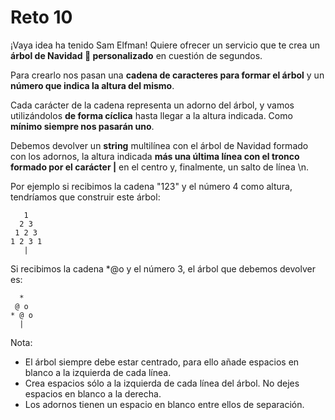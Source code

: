 # Reto 10

¡Vaya idea ha tenido Sam Elfman! Quiere ofrecer un servicio que te crea un **árbol de Navidad 🎄 personalizado** en cuestión de segundos.

Para crearlo nos pasan una **cadena de caracteres para formar el árbol** y un **número que indica la altura del mismo**.

Cada carácter de la cadena representa un adorno del árbol, y vamos utilizándolos **de forma cíclica** hasta llegar a la altura indicada. Como **mínimo siempre nos pasarán uno**.

Debemos devolver un **string** multilínea con el árbol de Navidad formado con los adornos, la altura indicada **más una última línea con el tronco formado por el carácter |** en el centro y, finalmente, un salto de línea \n.

Por ejemplo si recibimos la cadena "123" y el número 4 como altura, tendríamos que construir este árbol:

```
   1
  2 3
 1 2 3
1 2 3 1
   |
```

Si recibimos la cadena \*@o y el número 3, el árbol que debemos devolver es:

```
  *
 @ o
* @ o
  |
```

Nota:

- El árbol siempre debe estar centrado, para ello añade espacios en blanco a la izquierda de cada línea.
- Crea espacios sólo a la izquierda de cada línea del árbol. No dejes espacios en blanco a la derecha.
- Los adornos tienen un espacio en blanco entre ellos de separación.
